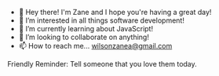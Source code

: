 - 👋 Hey there! I'm Zane and I hope you're having a great day!
- 👀 I’m interested in all things software development!
- 🌱 I’m currently learning about JavaScript!
- 💞️ I’m looking to collaborate on anything!
- 📫 How to reach me... wilsonzanea@gmail.com

Friendly Reminder: Tell someone that you love them today.

<!---
zaneaw/zaneaw is a ✨ special ✨ repository because its `README.md` (this file) appears on your GitHub profile.
You can click the Preview link to take a look at your changes.
--->

